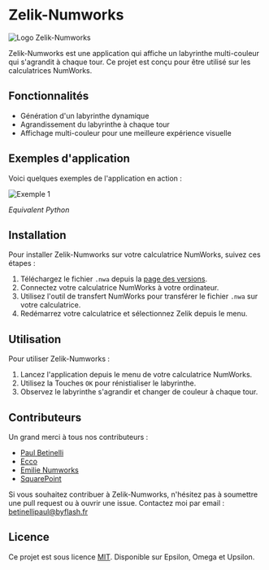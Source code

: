 # Zelik-Numworks

![Logo Zelik-Numworks](images/logo.png)

Zelik-Numworks est une application qui affiche un labyrinthe multi-couleur qui s'agrandit à chaque tour. Ce projet est conçu pour être utilisé sur les calculatrices NumWorks.

## Fonctionnalités

- Génération d'un labyrinthe dynamique
- Agrandissement du labyrinthe à chaque tour
- Affichage multi-couleur pour une meilleure expérience visuelle

## Exemples d'application

Voici quelques exemples de l'application en action :

![Exemple 1](images/ex.gif)


*Equivalent Python*

## Installation

Pour installer Zelik-Numworks sur votre calculatrice NumWorks, suivez ces étapes :

1. Téléchargez le fichier `.nwa` depuis la [page des versions](https://github.com/paul-zelik/zelik-numworks/releases).
2. Connectez votre calculatrice NumWorks à votre ordinateur.
3. Utilisez l'outil de transfert NumWorks pour transférer le fichier `.nwa` sur votre calculatrice.
4. Redémarrez votre calculatrice et sélectionnez Zelik depuis le menu.

## Utilisation

Pour utiliser Zelik-Numworks :

1. Lancez l'application depuis le menu de votre calculatrice NumWorks.
2. Utilisez la Touches `OK` pour rénistialiser le labyrinthe.
3. Observez le labyrinthe s'agrandir et changer de couleur à chaque tour.

## Contributeurs

Un grand merci à tous nos contributeurs :

- [Paul Betinelli](https://github.com/paul-zelik)
- [Ecco](https://github.com/Ecco)
- [Emilie Numworks](https://github.com/EmilieNumworks)
- [SquarePoint](https://my.numworks.com/python/squarepoint)

Si vous souhaitez contribuer à Zelik-Numworks, n'hésitez pas à soumettre une pull request ou à ouvrir une issue. Contactez moi par email : betinellipaul@byflash.fr

## Licence

Ce projet est sous licence [MIT](LICENSE). Disponible sur Epsilon, Omega et Upsilon.
